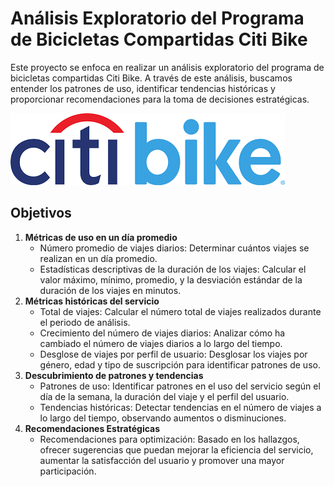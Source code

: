 # Análisis Exploratorio del Programa de Bicicletas Compartidas Citi Bike

Este proyecto se enfoca en realizar un análisis exploratorio del programa de bicicletas compartidas Citi Bike. A través de este análisis, buscamos entender los patrones de uso, identificar tendencias históricas y proporcionar recomendaciones para la toma de decisiones estratégicas.

![alt text](images/logo.png)

## Objetivos
1. **Métricas de uso en un día promedio**
    - Número promedio de viajes diarios: Determinar cuántos viajes se realizan en un día promedio.
    - Estadísticas descriptivas de la duración de los viajes: Calcular el valor máximo, mínimo, promedio, y la desviación estándar de la duración de los viajes en minutos.
2. **Métricas históricas del servicio**
    - Total de viajes: Calcular el número total de viajes realizados durante el periodo de análisis.
    - Crecimiento del número de viajes diarios: Analizar cómo ha cambiado el número de viajes diarios a lo largo del tiempo.
    - Desglose de viajes por perfil de usuario: Desglosar los viajes por género, edad y tipo de suscripción para identificar patrones de uso.
3. **Descubrimiento de patrones y tendencias**
    - Patrones de uso: Identificar patrones en el uso del servicio según el día de la semana, la duración del viaje y el perfil del usuario.
    - Tendencias históricas: Detectar tendencias en el número de viajes a lo largo del tiempo, observando aumentos o disminuciones.
4. **Recomendaciones Estratégicas**
    - Recomendaciones para optimización: Basado en los hallazgos, ofrecer sugerencias que puedan mejorar la eficiencia del servicio, aumentar la satisfacción del usuario y promover una mayor participación.